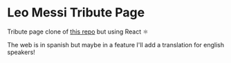 # Leo Messi Tribute Page

Tribute page clone of [this repo](https://github.com/MalconH/lionel-messi-tribute-page) but using React ⚛

The web is in spanish but maybe in a feature I'll add a translation for english speakers!
